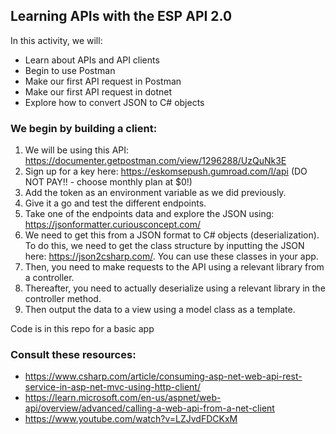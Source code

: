## Learning APIs with the ESP API 2.0

In this activity, we will:
* Learn about APIs and API clients
* Begin to use Postman
* Make our first API request in Postman
* Make our first API request in dotnet
* Explore how to convert JSON to C# objects

### We begin by building a client:
1. We will be using this API: https://documenter.getpostman.com/view/1296288/UzQuNk3E
2. Sign up for a key here: https://eskomsepush.gumroad.com/l/api (DO NOT PAY!! - choose monthly plan at $0!)
3. Add the token as an environment variable as we did previously.
4. Give it a go and test the different endpoints.
5. Take one of the endpoints data and explore the JSON using: https://jsonformatter.curiousconcept.com/
6. We need to get this from a JSON format to C# objects (deserialization). To do this, we need to get the class structure by inputting the JSON here: https://json2csharp.com/. You can use these classes in your app.
7. Then, you need to make requests to the API using a relevant library from a controller.
8. Thereafter, you need to actually deserialize using a relevant library in the controller method.
9. Then output the data to a view using a model class as a template.

Code is in this repo for a basic app

### Consult these resources:
* https://www.csharp.com/article/consuming-asp-net-web-api-rest-service-in-asp-net-mvc-using-http-client/
* https://learn.microsoft.com/en-us/aspnet/web-api/overview/advanced/calling-a-web-api-from-a-net-client
* https://www.youtube.com/watch?v=LZJvdFDCKxM
